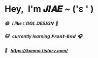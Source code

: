 # Hey,&nbsp; I'm 𝑱𝑰𝑨𝑬 ~ ('ε ' )

##### 😄 &nbsp; I like ℂ𝕆𝕆𝕃 𝖣𝖤𝖲𝖨𝖦𝖭 &nbsp;💙
##### 🐱 &nbsp; currently learning 𝗙𝗿𝗼𝗻𝘁⧿𝗘𝗻𝗱 &nbsp;🎧
##### 🔗 &nbsp; https://komno.tistory.com/

<!--
**jiaero/jiaero** is a ✨ _special_ ✨ repository because its `README.md` (this file) appears on your GitHub profile.

Here are some ideas to get you started:

- 🔭 I’m currently working on ...
- 🌱 I’m currently learning Front End...
- 👯 I’m looking to collaborate on ...
- 🤔 I’m looking for help with ...
- 💬 Ask me about ...
- 📫 How to reach me: ...
- 😄 Pronouns: ...
- ⚡ Fun fact: ...
-->

